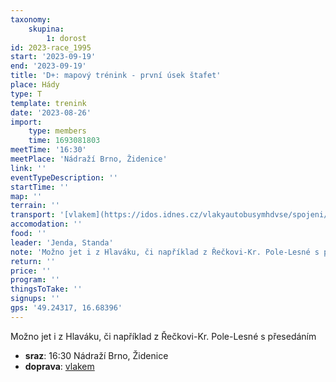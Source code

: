 ```yaml
---
taxonomy:
    skupina:
        1: dorost
id: 2023-race_1995
start: '2023-09-19'
end: '2023-09-19'
title: 'D+: mapový trénink - první úsek štafet'
place: Hády
type: T
template: trenink
date: '2023-08-26'
import:
    type: members
    time: 1693081803
meetTime: '16:30'
meetPlace: 'Nádraží Brno, Židenice'
link: ''
eventTypeDescription: ''
startTime: ''
map: ''
terrain: ''
transport: '[vlakem](https://idos.idnes.cz/vlakyautobusymhdvse/spojeni/prehled/?p=Fyb5SSWpsOpfNdTbad2ENBBhbcX7GhLt3yURLMoZoZfgpeDeij56MK2i.YcYegIuE2fWED:T0Ea9v.7f1LOsGg--)'
accomodation: ''
food: ''
leader: 'Jenda, Standa'
note: 'Možno jet i z Hlaváku, či například z Řečkovi-Kr. Pole-Lesné s přesedáním'
return: ''
price: ''
program: ''
thingsToTake: ''
signups: ''
gps: '49.24317, 16.68396'
---
```


Možno jet i z Hlaváku, či například z Řečkovi-Kr. Pole-Lesné s přesedáním
* **sraz**: 16:30 Nádraží Brno, Židenice
* **doprava**: [vlakem](https://idos.idnes.cz/vlakyautobusymhdvse/spojeni/prehled/?p=Fyb5SSWpsOpfNdTbad2ENBBhbcX7GhLt3yURLMoZoZfgpeDeij56MK2i.YcYegIuE2fWED:T0Ea9v.7f1LOsGg--)

